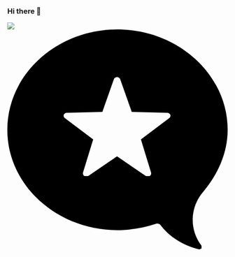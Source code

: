 ### Hi there 👋
<a href="https://isaac-christian.tistory.com/" target="_blank"><img src="https://img.shields.io/badge/FF8800?style=flat-square&logo=microdotblog&logoColor=000000"/></a>
<svg role="img" viewBox="0 0 24 24" xmlns="http://www.w3.org/2000/svg"><title>Micro.blog</title><path d="M12 0C5.4 0 0 4.9 0 10.95 0 17 5.4 21.9 12 21.9c1.4 0 2.85-.25 4.2-.7.15-.05.35 0 .45.1 1 1.35 2.55 2.3 4.25 2.7l.25-.1v-.3a4.65 4.65 0 01.2-5.9C22.9 15.85 24 13.5 24 10.95 24 4.9 18.55 0 12 0zm-.05 5.2c.15 0 .3.1.35.25L13.55 9l3.85.1c.15 0 .3.1.35.2.05.15 0 .3-.15.4L14.55 12l1.1 3.6c.05.15 0 .3-.15.4h-.4l-3.15-2.15L8.8 16h-.4c-.15-.1-.2-.25-.15-.4l1.1-3.6L6.3 9.7c-.15-.1-.2-.25-.15-.4.05-.1.2-.2.35-.2l3.85-.1 1.25-3.55c.05-.15.2-.25.35-.25z"/></svg>

<!--
**Isaac-Seungwon/Isaac-Seungwon** is a ✨ _special_ ✨ repository because its `README.md` (this file) appears on your GitHub profile.

Here are some ideas to get you started:

- 🔭 I’m currently working on ...
- 🌱 I’m currently learning ...
- 👯 I’m looking to collaborate on ...
- 🤔 I’m looking for help with ...
- 💬 Ask me about ...
- 📫 How to reach me: ...
- 😄 Pronouns: ...
- ⚡ Fun fact: ...
-->
